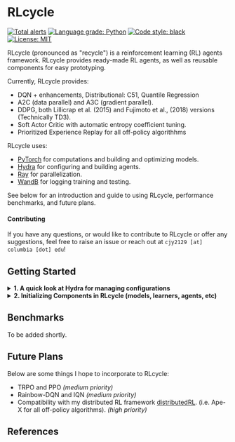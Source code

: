 # RLcycle

[![Total alerts](https://img.shields.io/lgtm/alerts/g/cyoon1729/RLcycle.svg?logo=lgtm&logoWidth=18)](https://lgtm.com/projects/g/cyoon1729/RLcycle/alerts/)
[![Language grade: Python](https://img.shields.io/lgtm/grade/python/g/cyoon1729/RLcycle.svg?logo=lgtm&logoWidth=18)](https://lgtm.com/projects/g/cyoon1729/RLcycle/context:python)
[![Code style: black](https://img.shields.io/badge/code%20style-black-000000.svg)](https://github.com/ambv/black)
[![License: MIT](https://img.shields.io/badge/License-MIT-yellow.svg)](https://opensource.org/licenses/MIT)

RLcycle (pronounced as "recycle") is a reinforcement learning (RL) agents framework. RLcycle provides ready-made RL agents, as well as reusable components for easy prototyping. 

Currently, RLcycle provides:
- DQN + enhancements, Distributional: C51, Quantile Regression
- A2C (data parallel) and A3C (gradient parallel).
- DDPG, both Lillicrap et al. (2015) and Fujimoto et al., (2018) versions (Technically TD3).
- Soft Actor Critic with automatic entropy coefficient tuning.
- Prioritized Experience Replay for all off-policy algorithhms

RLcycle uses:
- [PyTorch](https://github.com/pytorch/pytorch) for computations and building and optimizing models.
- [Hydra](https://github.com/facebookresearch/hydra) for configuring and building agents.
- [Ray](https://github.com/ray-project/ray) for parallelization. 
- [WandB](https://www.wandb.com/) for logging training and testing. 

See below for an introduction and guide to using RLcycle, performance benchmarks, and future plans.

#### Contributing

If you have any questions, or would like to contribute to RLcycle or offer any suggestions, feel free to raise an issue or reach out at `cjy2129 [at] columbia [dot] edu`!

## Getting Started

<details>
<summary> <b> 1. A quick look at Hydra for managing configurations </b></summary>
Let's first take a  look at one of the many useful things [hydra](https://hydra.cc/) can do:

```yaml
"""Instantiating classes from yaml files"""

# in ./examples/rectangle.yaml
shape:
    class: examples.shapes.Rectangle
        params:
            height: 5
            weight: 4
```

Initializing `shapes.Rectangle` with `hydra` as in the above yaml file:

```python
"""Instantiating classes from yaml files"""

# in ./examples/shapes.py
class Rectangle:
    def __init__(self, width: float, height: float):
        self.width = width
        self.height = height
       
    def get_area(self):
        return width * height

# in ./examples/main.py
import hydra
from omegaconf import DictConfig

@hydra.main(config_path="./examples/rectangle.yaml")
def main(cfg: DictConfig):
    shape = hydra.utils.instantiate(layer_info)
    print(shape.__class__.__name__)  # >>> 'Rectangle'
	print(shape.get_area()) # >>> 20
    
if __main__ == "__main__":
    main()
```
If you're qurious about `hydra`,  [check it out](https://hydra.cc/)!
</details>

<details>
<summary> <b> 2. Initializing Components in RLcycle (models, learners, agents, etc) </b></summary>

Most of the components in `RLcycle` are instantiated via `hydra.utils.instantiate`. 
Examples:
1. models:
```yaml
"""in ./configs/lunarlander/models/dqn.yaml"""
model:
  class: rlcycle.common.models.value.DQNModel
  params:
    model_cfg:
      state_dim: undefined
      action_dim: undefined
      fc:
        input:
          class: rlcycle.common.models.layers.LinearLayer
          params: 
            input_size: undefined
            output_size: 128
            post_activation_fn: relu           
        hidden:
          hidden1:
            class: rlcycle.common.models.layers.LinearLayer
            params: 
              input_size: 128
              output_size: 128
              post_activation_fn: relu
          hidden2:
            class: rlcycle.common.models.layers.LinearLayer
            params: 
              input_size: 128
              output_size: 128
              post_activation_fn: relu
        output:
          class: rlcycle.common.models.layers.LinearLayer
          params:
            input_size: 128
            output_size: undefined
            post_activation_fn: identity
```
Building the above model:
```python
"""in ./rlcycle/build.py"""
def build_model(model_cfg: DictConfig, device: torch.device):
    """Build model from DictConfigs via hydra.utils.instantiate()"""
    model = hydra.utils.instantiate(model_cfg)
    return model.to(device)
```

2. learners:
```python
# in ./rlcycle/dqn_base/agent.py
#....
self.learner = build_learner(
    self.experiment_info, self.hyper_params, self.model_cfg
)
# ...

# in ./rlcycle/build.py
def build_learner(
    experiment_info: DictConfig,
    hyper_params: DictConfig,
    model: DictConfig
):
    """Build learner from DictConfigs via hydra.utils.instantiate()"""
    learner_cfg = DictConfig(dict())
    learner_cfg["class"] = experiment_info.learner
    learner_cfg["params"] = dict(
        experiment_info=experiment_info,
        hyper_params=hyper_params,
        model_cfg=model
    )
    learner = hydra.utils.instantiate(learner_cfg)
    return learner
```

3. agents: 
```python
# in ./tests/test_dqn.py
@hydra.main(config_path="../configs/lunarlander/dqn.yaml", strict=False)
def main(cfg: DictConfig):
    agent = build_agent(**cfg)
    agent.train()

# in ./rlcycle.build.py
def build_agent(
    experiment_info: DictConfig,
    hyper_params: DictConfig,
    model: DictConfig
):
    """Build agent from DictConfigs via hydra.utils.instantiate()"""
    agent_cfg = DictConfig(dict())
    agent_cfg["class"] = experiment_info.agent
    agent_cfg["params"] = dict(
        experiment_info=experiment_info,
        hyper_params=hyper_params,
        model_cfg=model
    )
    agent = hydra.utils.instantiate(agent_cfg)
    return agent
```
This should help you get started with building & running agents in RLcycle!
</details>

## Benchmarks
To be added shortly.


## Future Plans

Below are some things I hope to incorporate to RLcycle:
- TRPO and PPO  *(medium priority)*
- Rainbow-DQN and IQN *(medium priority)*
- Compatibility with my distributed RL framework [distributedRL](https://github.com/cyoon1729/distributedRL). (i.e. Ape-X for all off-policy algorithms). *(high priority)*

## References
